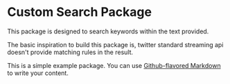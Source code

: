 # Custom Search Package

This package is designed to search keywords within the text provided.

The basic inspiration to build this package is, twitter standard streaming api doesn't provide matching rules in the result.

This is a simple example package. You can use
[Github-flavored Markdown](https://guides.github.com/features/mastering-markdown/)
to write your content.